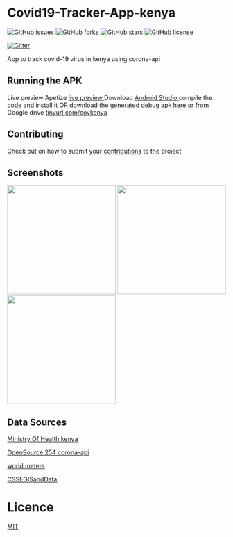 # Covid19-Tracker-App-kenya
[![GitHub issues](https://img.shields.io/github/issues/opensource254/Covid19-Tracker-App-kenya?style=for-the-badge)](https://github.com/opensource254/Covid19-Tracker-App-kenya/issues) [![GitHub forks](https://img.shields.io/github/forks/opensource254/Covid19-Tracker-App-kenya?style=for-the-badge)](https://github.com/opensource254/Covid19-Tracker-App-kenya/network) [![GitHub stars](https://img.shields.io/github/stars/opensource254/Covid19-Tracker-App-kenya?style=for-the-badge)](https://github.com/opensource254/Covid19-Tracker-App-kenya/stargazers) [![GitHub license](https://img.shields.io/github/license/opensource254/Covid19-Tracker-App-kenya?style=for-the-badge)](https://github.com/opensource254/Covid19-Tracker-App-kenya/blob/master/LICENSE)

[![Gitter](https://img.shields.io/gitter.im/?style=for-the-badge)](https://gitter.im/opensource-254/community?utm_source=share-link&utm_medium=link&utm_campaign=share-link)



App to track covid-19 virus in kenya using corona-api

## Running the APK
Live preview Apetize [live preview ](https://appetize.io/app/chpq7kcv19vqm669wtz83eyyb8)
Download  [Android Studio  ](https://developer.android.com/studio) compile the code and install it OR download the generated debug apk [here](https://github.com/Opensource-254/Covid19-Tracker-App-kenya/raw/master/covid19v0.3.0beta1.apk) or from Google drive   [tinyurl.com/covkenya](https://tinyurl.com/covkenya)


## Contributing
Check out on how to submit your  [contributions](../master/CONTRIBUTING.md) to the project


## Screenshots
<img src="https://github.com/Opensource-254/Covid19-Tracker-App-kenya/blob/master/screenshots/screen1.jpeg" width="250"/> <img
 src="https://github.com/Opensource-254/Covid19-Tracker-App-kenya/blob/master/screenshots/screen2.jpeg" width="250"/> <img
 src="https://github.com/Opensource-254/Covid19-Tracker-App-kenya/blob/master/screenshots/screen4.jpeg" width="250"/>




## Data Sources
[Ministry Of Health kenya  ](http://www.health.go.ke/)

[OpenSource 254 corona-api  ](https://github.com/Opensource-254/corona-api)

[world meters  ](https://https://www.worldometers.info/coronavirus/)

[CSSEGISandData  ](https://github.com/CSSEGISandData/COVID-19/tree/master/csse_covid_19_data)

# Licence
[MIT](../master/LICENSE)

